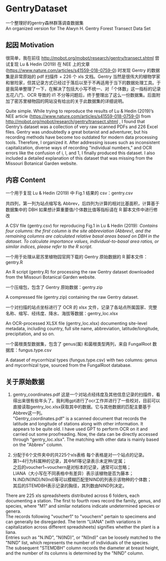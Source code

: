 # GentryDataset
一个整理好的gentry森林群落调查数据集 
<br>An organized version for The Alwyn H. Gentry Forest Transect Data Set

## 起因 Motivation
很简单，我在前往 http://mobot.org/mobot/research/gentry/transect.shtml 尝试复现 Lu & Hedin (2019) 在 NEE 上的文章 (https://www.nature.com/articles/s41559-018-0759-0) 时发现 Gentry 的数据集是非常原始的 pdf 扫描件 + 226 个 xls 文档。Gentry 当然是很伟大的植物学家和冒险家，但其记录方式已经过于落后以至于不再适用于当下的数据处理工具。于是我简单整理了一下，在解决了包括大小写不统一、对「个体数」这一指标的记录五花八门、OCR 导致的 il1 不分等问题后，终于整理出了这么一份数据集。后面附加了密苏里植物园的网站没有给出的关于此数据集的详细说明。  

Quite simple. While trying to reproduce the results of Lu & Hedin (2019)’s NEE article (https://www.nature.com/articles/s41559-018-0759-0) from http://mobot.org/mobot/research/gentry/transect.shtml , I found that Gentry’s dataset was a collection of very raw scanned PDFs and 226 Excel files. Gentry was undoubtedly a great botanist and adventurer, but his recording methods have become too outdated for modern data processing tools. Therefore, I organized it. After addressing issues such as inconsistent capitalization, diverse ways of recording "individual numbers," and OCR errors like the confusion of i, l, and 1, I finally produced this dataset. I also included a detailed explanation of this dataset that was missing from the Missouri Botanical Garden website.  

## 内容 Content
一个用于复现 Lu & Hedin (2019) 中 Fig.1 结果的 csv：gentry.csv 

共四列，第一列为站点缩写名 Abbrev，后四列为计算的相对比基面积，计算基于数据集中的 DBH
如果想计算重要值/个体数比值等指标请在 R 脚本文件中进行修改  

A CSV file (gentry.csv) for reproducing Fig.1 in Lu & Hedin (2019):
*Contains four columns: the first column is the site abbreviation (Abbrev), and the remaining columns are calculated relative basal areas based on DBH in the dataset.
To calculate importance values, individual-to-basal area ratios, or similar indices, please refer to the R script.*  

一个用于处理从密苏里植物园官网下载的 Gentry 原始数据的 R 脚本文件：gentry.R  

An R script (gentry.R) for processing the raw Gentry dataset downloaded from the Missouri Botanical Garden website.  

一个压缩包，包含了 Gentry 原始数据：gentry.zip  

A compressed file (gentry.zip) containing the raw Gentry dataset.  

一个对扫描的站点坐标进行了 OCR 的 xlsx 文件，记录了各站点所属国家、完整名称、缩写、经纬度、降水、海拔等数据：gentry_loc.xlsx  

An OCR-processed XLSX file (gentry_loc.xlsx) documenting site-level metadata, including country, full site name, abbreviation, latitude/longitude, precipitation, and so on.  

一个菌根类型数据集，包含了 genus(属) 和菌根类型两列，来自 FungalRoot 数据库：fungus.type.csv  

A dataset of mycorrhizal types (fungus.type.csv) with two columns: genus and mycorrhizal type, sourced from the FungalRoot database.

## 关于原始数据
1. gentry_coordinates.pdf
这是一个对站点经纬度及其他信息记录的扫描件，看得出来很有些年头了。我利用gpt进行了ocr工作并进行了一些校对，目前可以直接读取gentry_loc.xlsx获取其中的数据。它与其他数据的匹配主要基于Abbrev这一列。<br>
"Gentry_coordinates.pdf" is a scanned document that records the latitude and longitude of stations along with other information. It appears to be quite old. I have used GPT to perform OCR on it and carried out some proofreading. Now, the data can be directly accessed through "gentry_loc.xlsx". The matching with other data is mainly based on the "Abbrev" column.<br>

2. 分配于6个文件夹中的共225个xls表格
每个表格是对一个站点的记录。<br>
第1\~4行为科属种的记录，其中M1等记录表示未定种/定属；<br>
之后的voucher1\~vouchern是对标本的记录，通常可以忽略；<br>
LIANA（大小写在不同表格中有差异）表示该植物是否为藤本；<br>
N.IND/N(IND)/N(Ind)等可以模糊匹配至NIND的列表示该物种的个体数；<br>
其后的STEMDBH表示记录的胸径，其列数由NIND列决定。<br>

There are 225 xls spreadsheets distributed across 6 folders, each documenting a station. The first to fourth rows record the family, genus, and species, where "M1" and similar notations indicate undetermined species or genera.<br>
The records following "voucher1" to "vouchern" pertain to specimens and can generally be disregarded. The term "LIANA" (with variations in capitalization across different spreadsheets) signifies whether the plant is a liana.<br>
Entries such as "N.IND", "N(IND)", or "N(Ind)" can be loosely matched to the "NIND" list, which represents the number of individuals of the species.<br>
The subsequent "STEMDBH" column records the diameter at breast height, and the number of its columns is determined by the "NIND" column.<br>

